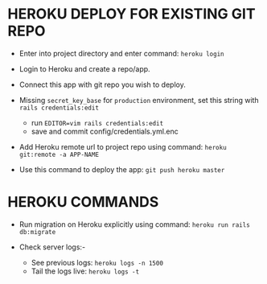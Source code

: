 # HEROKU DEPLOY FOR EXISTING GIT REPO

* Enter into project directory and enter command:
    `heroku login`

* Login to Heroku and create a repo/app.

* Connect this app with git repo you wish to deploy.

* Missing `secret_key_base` for `production` environment, set this string with `rails credentials:edit`
    *   run `EDITOR=vim rails credentials:edit`
    *   save and commit config/credentials.yml.enc

* Add Heroku remote url to project repo using command:
    `heroku git:remote -a APP-NAME`

* Use this command to deploy the app:
    `git push heroku master`


# HEROKU COMMANDS

* Run migration on Heroku explicitly using command:
    `heroku run rails db:migrate`

* Check server logs:-
    * See previous logs: `heroku logs -n 1500`
    * Tail the logs live: `heroku logs -t`
